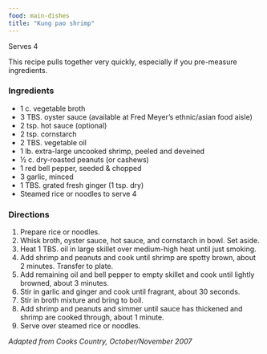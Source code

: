 ```yaml
---
food: main-dishes
title: "Kung pao shrimp"
---
```


Serves 4

This recipe pulls together very quickly, especially if you pre-measure ingredients.

### Ingredients

- 1 c. vegetable broth
- 3 TBS. oyster sauce (available at Fred Meyer’s ethnic/asian food aisle)
- 2 tsp. hot sauce (optional)
- 2 tsp. cornstarch
- 2 TBS. vegetable oil
- 1 lb. extra-large uncooked shrimp, peeled and deveined
- ½ c. dry-roasted peanuts (or cashews)
- 1 red bell pepper, seeded & chopped
- 3 garlic, minced
- 1 TBS. grated fresh ginger (1 tsp. dry)
- Steamed rice or noodles to serve 4

### Directions

1. Prepare rice or noodles.
1. Whisk broth, oyster sauce, hot sauce, and cornstarch in bowl. Set aside.
1. Heat 1 TBS. oil in large skillet over medium-high heat until just smoking.
1. Add shrimp and peanuts and cook until shrimp are spotty brown, about 2 minutes. Transfer to plate.
1. Add remaining oil and bell pepper to empty skillet and cook until lightly browned, about 3 minutes.
1. Stir in garlic and ginger and cook until fragrant, about 30 seconds.
1. Stir in broth mixture and bring to boil.
1. Add shrimp and peanuts and simmer until sauce has thickened and shrimp are cooked through, about 1 minute.
1. Serve over steamed rice or noodles.

*Adapted from Cooks Country, October/November 2007*
